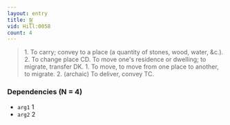 ```yaml
---
layout: entry
title: སྐྱ་
vid: Hill:0058
count: 4
---
```

> 1\. To carry; convey to a place (a quantity of stones, wood, water, &c\.)\. 2\. To change place CD\. To move one's residence or dwelling; to migrate, transfer DK\. 1\. To move, to move from one place to another, to migrate\. 2\. (archaic) To deliver, convey TC\.


### Dependencies (N = 4)
* `arg1` 1
* `arg2` 2

